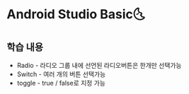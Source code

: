 # Android Studio Basic:last_quarter_moon_with_face:

## 학습 내용

- Radio - 라디오 그룹 내에 선언된 라디오버튼은 한개만 선택가능
- Switch - 여러 개의 버튼 선택가능
- toggle - true / false로 지정 가능